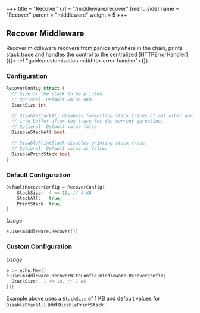 +++
title = "Recover"
url = "/middleware/recover"
[menu.side]
  name = "Recover"
  parent = "middleware"
  weight = 5
+++

## Recover Middleware

Recover middleware recovers from panics anywhere in the chain, prints stack trace
and handles the control to the centralized
[HTTPErrorHandler]({{< ref "guide/customization.md#http-error-handler">}}).

### Configuration

```go
RecoverConfig struct {
  // Size of the stack to be printed.
  // Optional. Default value 4KB.
  StackSize int

  // DisableStackAll disables formatting stack traces of all other goroutines
  // into buffer after the trace for the current goroutine.
  // Optional. Default value false.
  DisableStackAll bool

  // DisablePrintStack disables printing stack trace.
  // Optional. Default value as false.
  DisablePrintStack bool
}
```

### Default Configuration

```go
DefaultRecoverConfig = RecoverConfig{
	StackSize:  4 << 10, // 4 KB
	StackAll:   true,
	PrintStack: true,
}
```

*Usage*

`e.Use(middleware.Recover())`

### Custom Configuration

*Usage*

```go
e := echo.New()
e.Use(middleware.RecoverWithConfig(middleware.RecoverConfig{
  StackSize:  1 << 10, // 1 KB
}))
```

Example above uses a `StackSize` of 1 KB and default values for `DisableStackAll`
and `DisablePrintStack`.
